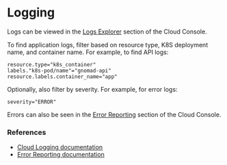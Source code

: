 # Logging

Logs can be viewed in the [Logs Explorer](https://console.cloud.google.com/logs/query) section of the Cloud Console.

To find application logs, filter based on resource type, K8S deployment name, and container name. For example, to find API logs:

```
resource.type="k8s_container"
labels."k8s-pod/name"="gnomad-api"
resource.labels.container_name="app"
```

Optionally, also filter by severity. For example, for error logs:

```
severity="ERROR"
```

Errors can also be seen in the [Error Reporting](https://console.cloud.google.com/errors) section of the Cloud Console.

### References

- [Cloud Logging documentation](https://cloud.google.com/logging/docs)
- [Error Reporting documentation](https://cloud.google.com/error-reporting/docs/)
